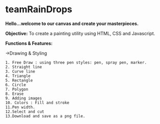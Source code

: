 # teamRainDrops 
**Hello...welcome to our canvas and create your masterpieces.**

**Objective:** 
To create a painting utility using HTML, CSS and Javascript. 

**Functions & Features:** 

->Drawing & Styling

    1. Free Draw : using three pen styles: pen, spray pen, marker.
    2. Straight line
    3. Curve line
    4. Triangle
    5. Rectangle
    6. Circle
    7. Polygon
    8. Erase
    9. Adding images
    10. Colors : Fill and stroke
    11.Pen width.
    12.Select and cut
    13.Download and save as a png file.
    